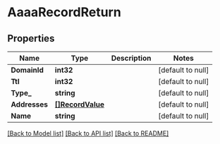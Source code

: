 # AaaaRecordReturn

## Properties
Name | Type | Description | Notes
------------ | ------------- | ------------- | -------------
**DomainId** | **int32** |  | [default to null]
**Ttl** | **int32** |  | [default to null]
**Type_** | **string** |  | [default to null]
**Addresses** | [**[]RecordValue**](RecordValue.md) |  | [default to null]
**Name** | **string** |  | [default to null]

[[Back to Model list]](../README.md#documentation-for-models) [[Back to API list]](../README.md#documentation-for-api-endpoints) [[Back to README]](../README.md)


